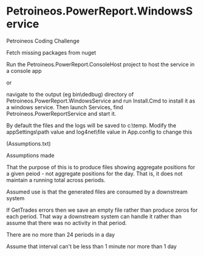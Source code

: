 # Petroineos.PowerReport.WindowsService
Petroineos Coding Challenge


Fetch missing packages from nuget

Run the Petroineos.PowerReport.ConsoleHost project to host the service in a console app 

or 

navigate to the output (eg bin\dedbug) directory of Petroineos.PowerReport.WindowsService and run Install.Cmd to install
it as a windows service. Then launch Services, find Petroineos.PowerReportService and start it.


By default the files and the logs will be saved to c:\temp. 
Modify the appSettings\path value and log4net\file value in App.config to change this




(Assumptions.txt)

Assumptions made 

That the purpose of this is to produce files showing aggregate positions for a given peiod - not aggregate positions for the 
day. That is, it does not maintain a running total across periods.

Assumed use is that the generated files are consumed by a downstream system

If GetTrades errors then we save an empty file rather than produce zeros for each period. That way a downstream system can handle it 
rather than assume that there was no activity in that period.

There are no more than 24 periods in a day

Assume that interval can't be less than 1 minute nor more than 1 day
